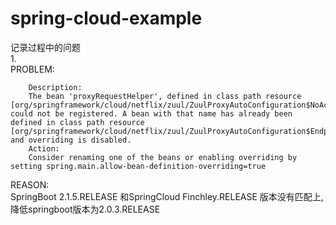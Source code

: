 # spring-cloud-example
记录过程中的问题      
1.     
PROBLEM:

        Description:
        The bean 'proxyRequestHelper', defined in class path resource [org/springframework/cloud/netflix/zuul/ZuulProxyAutoConfiguration$NoActuatorConfiguration.class], could not be registered. A bean with that name has already been defined in class path resource [org/springframework/cloud/netflix/zuul/ZuulProxyAutoConfiguration$EndpointConfiguration.class] and overriding is disabled.
        Action:
        Consider renaming one of the beans or enabling overriding by setting spring.main.allow-bean-definition-overriding=true
REASON:         
        SpringBoot 2.1.5.RELEASE 和SpringCloud Finchley.RELEASE 版本没有匹配上,降低springboot版本为2.0.3.RELEASE
        
      
